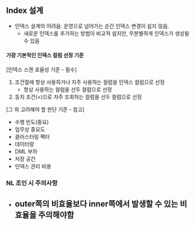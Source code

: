 ## Index 설계
- 인덱스 설계의 어려움: 운영으로 넘어가는 순간 인덱스 변경이 쉽지 않음.
	- 새로운 인덱스를 추가하는 방법이 비교적 쉽지만, 무분별하게 인덱스가 생성될 수 있음

#### 가장 기본적인 인덱스 컬럼 선정 기준
[인덱스 스캔 효율성 기준 - 필수]
1. 조건절에 항상 사용하거나 자주 사용하는 컬럼을 인덱스 컬럼으로 선정
	- 항상 사용하는 컬럼을 선두 컬럼으로 선정
2. 등치 조건(=)으로 자주 조회하는 컬럼을 선두 컬럼으로 선정

[그 외 고려해야 할 판단 기준 - 참고]
- 수행 빈도(중요)
- 업무상 중요도
- 클러스터링 팩터
- 데이터량
- DML 부하
- 저장 공간
- 인덱스 관리 비용

### NL 조인 시 주의사항
- outer쪽의 비효율보다 inner쪽에서 발생할 수 있는 비효율을 주의해야함
	- 